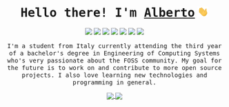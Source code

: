 <h1 align="center"><samp>Hello there! I'm <a href="https://albertomosconi.it" >Alberto</samp></a> <img src="https://raw.githubusercontent.com/albertomosconi/albertomosconi/master/wave.gif" width="25px"></h1>

<div align="center">
<p align="center">
<a href="https://git-scm.com/"><img src="https://img.shields.io/badge/git%20-%23F05033.svg?&style=flat-square&logo=git&logoColor=white"/></a>
<a href="https://reactjs.org/"><img src="https://img.shields.io/badge/react%20-%2320232a.svg?&style=flat-square&logo=react&logoColor=%2361DAFB" /></a>
<a href="https://getbootstrap.com/"><img src="https://img.shields.io/badge/bootstrap%20-%23563D7C.svg?&style=flat-square&logo=bootstrap&logoColor=white"/></a>
<a href="https://firebase.google.com/"><img src="https://img.shields.io/badge/firebase%20-%23039BE5.svg?&style=flat-square&logo=firebase"/></a>
<a href="https://en.wikipedia.org/wiki/C_%28programming_language%29"><img src="https://img.shields.io/badge/c%20-%2300599C.svg?&style=flat-square&logo=c&logoColor=white"/></a>
<a href="https://www.python.org/"><img src="https://img.shields.io/badge/python%20-%2314354C.svg?&style=flat-square&logo=python&logoColor=white"/></a>
<a href="https://pytorch.org/"><img src="https://img.shields.io/badge/PyTorch%20-%23EE4C2C.svg?&style=flat-square&logo=PyTorch&logoColor=white" /></a>
</p>
</div>
<p align="center"><samp>
I'm a student from Italy currently attending the third year of a bachelor's degree in Engineering of Computing Systems who's very passionate about the FOSS community. My goal for the future is to work on and contribute to more open source projects. I also love learning new technologies and programming in general.
  </samp></p>
<div align="center">
<a href="https://github.com/albertomosconi" >
<img align="center" src="https://github-readme-stats.vercel.app/api?username=albertomosconi&hide_border=true&show_icons=true&hide=issues&count_private=true" />
</a>
<a href="https://github.com/albertomosconi?tab=repositories" >
<img align="center" src="https://github-readme-stats.vercel.app/api/top-langs/?username=albertomosconi&layout=compact&hide_border=true" />
</a>
</div>

